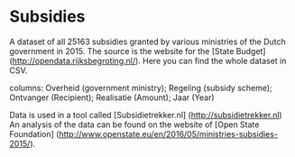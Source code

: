 # Subsidies

A dataset of all 25163 subsidies granted by various ministries of the Dutch government in 2015. The source is the website for the [State Budget] (http://opendata.rijksbegroting.nl/). Here you can find the whole dataset in CSV.

columns: Overheid (government ministry); Regeling (subsidy scheme); Ontvanger (Recipient); Realisatie (Amount); Jaar (Year)

Data is used in a tool called [Subsidietrekker.nl] (http://subsidietrekker.nl)
An analysis of the data can be found on the website of [Open State Foundation] (http://www.openstate.eu/en/2016/05/ministries-subsidies-2015/).

